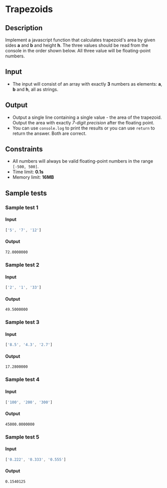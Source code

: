 # Trapezoids

## Description
Implement a javascript function that calculates trapezoid's area by given sides **a** and **b** and height **h**. 
The three values should be read from the console in the order shown below. All three value will be floating-point numbers.

## Input
- The input will consist of an array with exactly **3** numbers as elements: **a**, **b** and **h**, all as strings.

## Output
- Output a single line containing a single value - the area of the trapezoid. Output the area with exactly _7-digit precision_ after the floating point.
- You can use `console.log` to print the results or you can use `return` to return the answer. Both are correct.

## Constraints
- All numbers will always be valid floating-point numbers in the range `[-500, 500]`.
- Time limit: **0.1s**
- Memory limit: **16MB**

## Sample tests

### Sample test 1

#### Input
```js
['5', '7', '12']
```

#### Output
```
72.0000000
```

### Sample test 2

#### Input
```js
['2', '1', '33']
```

#### Output
```
49.5000000
```

### Sample test 3

#### Input
```js
['8.5', '4.3', '2.7']
```

#### Output
```
17.2800000
```

### Sample test 4

#### Input
```js
['100', '200', '300']
```

#### Output
```
45000.0000000
```

### Sample test 5

#### Input
```js
['0.222', '0.333', '0.555']
```

#### Output
```
0.1540125
```